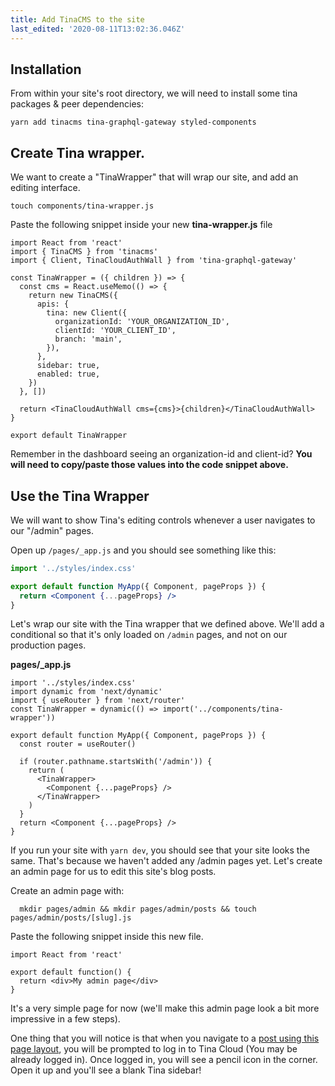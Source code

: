 ```yaml
---
title: Add TinaCMS to the site
last_edited: '2020-08-11T13:02:36.046Z'
---
```


## Installation

From within your site's root directory, we will need to install some tina packages & peer dependencies:

```bash,copy
yarn add tinacms tina-graphql-gateway styled-components
```

## Create Tina wrapper.

We want to create a "TinaWrapper" that will wrap our site, and add an editing interface.

```bash,copy
touch components/tina-wrapper.js
```

Paste the following snippet inside your new **tina-wrapper.js** file

```jsx,copy
import React from 'react'
import { TinaCMS } from 'tinacms'
import { Client, TinaCloudAuthWall } from 'tina-graphql-gateway'

const TinaWrapper = ({ children }) => {
  const cms = React.useMemo(() => {
    return new TinaCMS({
      apis: {
        tina: new Client({
          organizationId: 'YOUR_ORGANIZATION_ID',
          clientId: 'YOUR_CLIENT_ID',
          branch: 'main',
        }),
      },
      sidebar: true,
      enabled: true,
    })
  }, [])

  return <TinaCloudAuthWall cms={cms}>{children}</TinaCloudAuthWall>
}

export default TinaWrapper
```

Remember in the dashboard seeing an organization-id and client-id? **You will need to copy/paste those values into the code snippet above.**

## Use the Tina Wrapper

We will want to show Tina's editing controls whenever a user navigates to our "/admin" pages.

Open up `/pages/_app.js` and you should see something like this:

```jsx
import '../styles/index.css'

export default function MyApp({ Component, pageProps }) {
  return <Component {...pageProps} />
}
```

Let's wrap our site with the Tina wrapper that we defined above. We'll add a conditional so that it's only loaded on `/admin` pages, and not on our production pages.

**pages/\_app.js**

```jsx,copy
import '../styles/index.css'
import dynamic from 'next/dynamic'
import { useRouter } from 'next/router'
const TinaWrapper = dynamic(() => import('../components/tina-wrapper'))

export default function MyApp({ Component, pageProps }) {
  const router = useRouter()

  if (router.pathname.startsWith('/admin')) {
    return (
      <TinaWrapper>
        <Component {...pageProps} />
      </TinaWrapper>
    )
  }
  return <Component {...pageProps} />
}
```

If you run your site with `yarn dev`, you should see that your site looks the same. That's because we haven't added any /admin pages yet. Let's create an admin page for us to edit this site's blog posts.

Create an admin page with:

```bash,copy
  mkdir pages/admin && mkdir pages/admin/posts && touch pages/admin/posts/[slug].js
```

Paste the following snippet inside this new file.

```jsx,copy
import React from 'react'

export default function() {
  return <div>My admin page</div>
}
```

It's a very simple page for now (we'll make this admin page look a bit more impressive in a few steps).

One thing that you will notice is that when you navigate to a [post using this page layout](http://localhost:3000/posts/hello-world), you will be prompted to log in to Tina Cloud (You may be already logged in). Once logged in, you will see a pencil icon in the corner. Open it up and you'll see a blank Tina sidebar!
